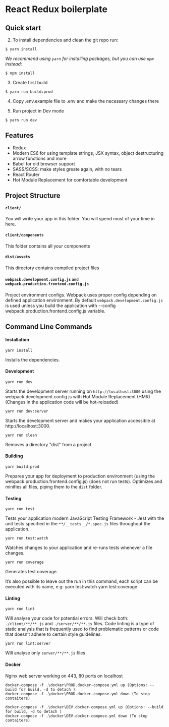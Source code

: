 # React Redux boilerplate

## Quick start


2. To install dependencies and clean the git repo run:

  ```shell
  $ yarn install
  ```

  *We recommend using `yarn` for installing packages, but you can use `npm` instead*:

  ```shell
  $ npm install
  ```
3. Create first build

  ```shell
  $ yarn run build:prod
  ```
4. Copy .env.example file to .env and make the necessary changes there
  
5. Run project in Dev mode

  ```shell
  $ yarn run dev
  ```

## Features

* Redux
* Modern ES6 for using template strings, JSX syntax, object destructuring arrow functions and more
* Babel for old browser support
* SASS/SCSS: make styles greate again, with no tears
* React Router
* Hot Module Replacement for comfortable development

## Project Structure

#### `client/`

You will write your app in this folder. You will spend most of your time in here.

#### `client/components`

This folder contains all your components

#### `dist/assets`
This directory contains compiled project files

#### `webpack.development.config.js` `and webpack.production.frontend.config.js`
Project environment configs. Webpack uses proper config depending on defined application environment. 
By default `webpack.development.config.js` is used unless you build the application with --config webpack.production.frontend.config.js variable.


## Command Line Commands

#### Installation

```Shell
yarn install
```
Installs the dependencies.

#### Development

```Shell
yarn run dev
```

Starts the development server running on `http://localhost:3000` using the webpack.development.config.js with Hot Module Replacement (HMR) (Changes in the application code will be hot-reloaded)

```Shell
yarn run dev:server
```

Starts the development server and makes your application accessible at http://localhost:3000.

```Shell
yarn run clean
```
Removes a directory "dist" from a project

#### Building

```Shell
yarn build:prod
```

Prepares your app for deployment to production environment (using the webpack.production.frontend.config.js) (does not run tests). Optimizes and minifies all files, piping them to the `dist` folder.


#### Testing

```Shell
yarn run test
```

Tests your application modern JavaScript Testing Framework - Jest with the unit tests specified in the `**/__tests__/*.spec.js` files
throughout the application.

```Shell
yarn run test:watch
```

Watches changes to your application and re-runs tests whenever a file changes.

```Shell
yarn run coverage
```

Generates test coverage.


It’s also possible to leave out the run in this command, each script can be executed with its name, e.g:
yarn test:watch
yarn test:coverage

#### Linting

```Shell
yarn run lint
```
Will analyse your code for potential errors. Will check both: `./client/**/**.js` and `./server/**/**.js` files.
Code linting is a type of static analysis that is frequently used to find problematic patterns or code that doesn’t adhere to certain style guidelines. 


```Shell
yarn run lint:server
```

Will analyse only  `server/**/**.js` files

#### Docker
Nginx web server working on 443, 80 ports on localhost

```run production
docker-compose -f .\docker\PROD.docker-compose.yml up (Options: --build for build, -d to detach )
docker-compose -f .\docker\PROD.docker-compose.yml down (To stop contaiters)
```
```run develop
docker-compose -f .\docker\DEV.docker-compose.yml up (Options: --build for build, -d to detach )
docker-compose -f .\docker\DEV.docker-compose.yml down (To stop contaiters)
```
